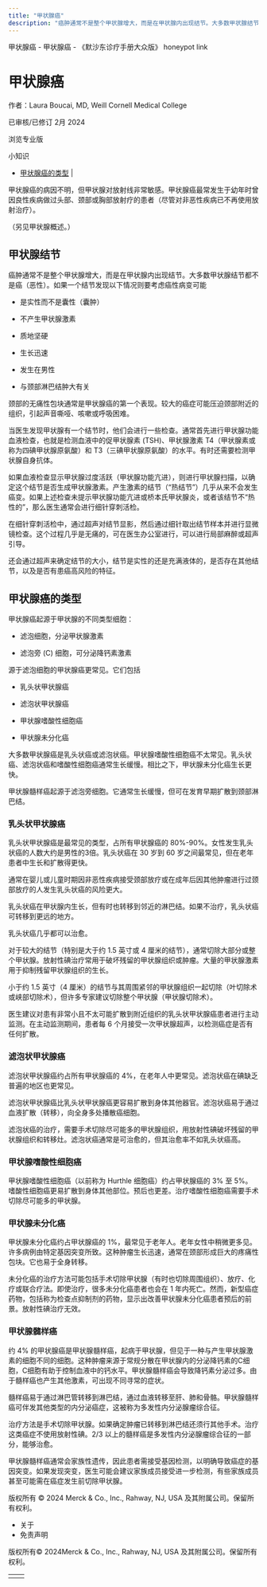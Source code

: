 ```yaml
---
title: "甲状腺癌"
description: "癌肿通常不是整个甲状腺增大，而是在甲状腺内出现结节。大多数甲状腺结节都不是癌（恶性）。如果一个结节发现以下情况则要考虑癌性病变可能"
---
```


﻿甲状腺癌 \- 甲状腺癌 \- 《默沙东诊疗手册大众版》 honeypot link

# 甲状腺癌

作者：Laura Boucai, MD, Weill Cornell Medical College

已审核/已修订 2月 2024

浏览专业版

小知识

- [甲状腺癌的类型](#甲状腺癌的类型_v772360_zh) \|

甲状腺癌的病因不明，但甲状腺对放射线非常敏感。甲状腺癌最常发生于幼年时曾因良性疾病做过头部、颈部或胸部放射疗的患者（尽管对非恶性疾病已不再使用放射治疗）。

（另见甲状腺概述。）

## 甲状腺结节

癌肿通常不是整个甲状腺增大，而是在甲状腺内出现结节。大多数甲状腺结节都不是癌（恶性）。如果一个结节发现以下情况则要考虑癌性病变可能

- 是实性而不是囊性（囊肿）

- 不产生甲状腺激素

- 质地坚硬

- 生长迅速

- 发生在男性

- 与颈部淋巴结肿大有关


颈部的无痛性包块通常是甲状腺癌的第一个表现。较大的癌症可能压迫颈部附近的组织，引起声音嘶哑、咳嗽或呼吸困难。

当医生发现甲状腺有一个结节时，他们会进行一些检查。通常首先进行甲状腺功能血液检查，也就是检测血液中的促甲状腺素 (TSH)、甲状腺激素 T4（甲状腺素或称为四碘甲状腺原氨酸）和 T3（三碘甲状腺原氨酸）的水平。有时还需要检测甲状腺自身抗体。

如果血液检查显示甲状腺过度活跃（甲状腺功能亢进），则进行甲状腺扫描，以确定这个结节是否生成甲状腺激素。产生激素的结节（“热结节”）几乎从来不会发生癌变。如果上述检查未提示甲状腺功能亢进或桥本氏甲状腺炎，或者该结节不“热性的”，那么医生通常会进行细针穿刺活检。

在细针穿刺活检中，通过超声对结节显影，然后通过细针取出结节样本并进行显微镜检查。这个过程几乎是无痛的，可在医生办公室进行，可以进行局部麻醉或超声引导。

还会通过超声来确定结节的大小，结节是实性的还是充满液体的，是否存在其他结节，以及是否有患癌高风险的特征。

## 甲状腺癌的类型

甲状腺癌起源于甲状腺的不同类型细胞：

- 滤泡细胞，分泌甲状腺激素

- 滤泡旁 (C) 细胞，可分泌降钙素激素


源于滤泡细胞的甲状腺癌更常见。它们包括

- 乳头状甲状腺癌

- 滤泡状甲状腺癌

- 甲状腺嗜酸性细胞癌

- 甲状腺未分化癌


大多数甲状腺癌是乳头状癌或滤泡状癌。甲状腺嗜酸性细胞癌不太常见。乳头状癌、滤泡状癌和嗜酸性细胞癌通常生长缓慢。相比之下，甲状腺未分化癌生长更快。

甲状腺髓样癌起源于滤泡旁细胞。它通常生长缓慢，但可在发育早期扩散到颈部淋巴结。

### 乳头状甲状腺癌

乳头状甲状腺癌是最常见的类型，占所有甲状腺癌的 80%-90%。女性发生乳头状癌的人数大约是男性的3倍。乳头状癌在 30 岁到 60 岁之间最常见，但在老年患者中生长和扩散得更快。

通常在婴儿或儿童时期因非恶性疾病接受颈部放疗或在成年后因其他肿瘤进行过颈部放疗的人发生乳头状癌的风险更大。

乳头状癌在甲状腺内生长，但有时也转移到邻近的淋巴结。如果不治疗，乳头状癌可转移到更远的地方。

乳头状癌几乎都可以治愈。

对于较大的结节（特别是大于约 1.5 英寸或 4 厘米的结节），通常切除大部分或整个甲状腺。放射性碘治疗常用于破坏残留的甲状腺组织或肿瘤。大量的甲状腺激素用于抑制残留甲状腺组织的生长。

小于约 1.5 英寸（4 厘米）的结节与其周围紧邻的甲状腺组织一起切除（叶切除术或峡部切除术），但许多专家建议切除整个甲状腺（甲状腺切除术）。

医生建议对患有非常小且不太可能扩散到附近组织的乳头状甲状腺癌患者进行主动监测。在主动监测期间，患者每 6 个月接受一次甲状腺超声，以检测癌症是否有任何扩散。

### 滤泡状甲状腺癌

滤泡状甲状腺癌约占所有甲状腺癌的 4%，在老年人中更常见。滤泡状癌在碘缺乏普遍的地区也更常见。

滤泡状甲状腺癌比乳头状甲状腺癌更容易扩散到身体其他器官。滤泡状癌易于通过血液扩散（转移），向全身多处播散癌细胞。

滤泡状癌的治疗，需要手术切除尽可能多的甲状腺组织，用放射性碘破坏残留的甲状腺组织和转移灶。滤泡状癌通常是可治愈的，但其治愈率不如乳头状癌高。

### 甲状腺嗜酸性细胞癌

甲状腺嗜酸性细胞癌（以前称为 Hurthle 细胞癌）约占甲状腺癌的 3% 至 5%。嗜酸性细胞癌更易扩散到身体其他部位。预后也更差。治疗嗜酸性细胞癌需要手术切除尽可能多的甲状腺。

### 甲状腺未分化癌

甲状腺未分化癌约占甲状腺癌的 1%，最常见于老年人。老年女性中稍微更多见。许多病例由特定基因突变所致。这种肿瘤生长迅速，通常在颈部形成巨大的疼痛性包块。它也易于全身转移。

未分化癌的治疗方法可能包括手术切除甲状腺（有时也切除周围组织）、放疗、化疗或联合疗法。即使治疗，很多未分化癌患者也会在 1 年内死亡。然而，新型癌症药物，包括称为检查点抑制剂的药物，显示出改善甲状腺未分化癌患者预后的前景。放射性碘治疗无效。

### 甲状腺髓样癌

约 4% 的甲状腺癌是甲状腺髓样癌，起病于甲状腺，但见于一种与产生甲状腺激素的细胞不同的细胞。这种肿瘤来源于常规分散在甲状腺内的分泌降钙素的C细胞，C细胞有助于控制血液中的钙水平。甲状腺髓样癌会导致降钙素分泌过多。由于髓样癌也产生其他激素，可出现不同寻常的症状。

髓样癌易于通过淋巴管转移到淋巴结，通过血液转移至肝、肺和骨骼。甲状腺髓样癌可伴发其他类型的内分泌癌症，这被称为多发性内分泌腺瘤综合征。

治疗方法是手术切除甲状腺。如果确定肿瘤已转移到淋巴结还须行其他手术。治疗这类癌症不使用放射性碘。2/3 以上的髓样癌是多发性内分泌腺瘤综合征的一部分，能够治愈。

甲状腺髓样癌通常会家族性遗传，因此患者需接受基因检测，以明确导致癌症的基因突变。如果发现突变，医生可能会建议家族成员接受进一步检测，有些家族成员甚至可能需在癌症发生前切除甲状腺。



版权所有 © 2024
Merck & Co., Inc., Rahway, NJ, USA 及其附属公司。保留所有权利。

- 关于
- 免责声明

版权所有© 2024Merck & Co., Inc., Rahway, NJ, USA 及其附属公司。保留所有权利。

|     |     |
| --- | --- |
|  |  |